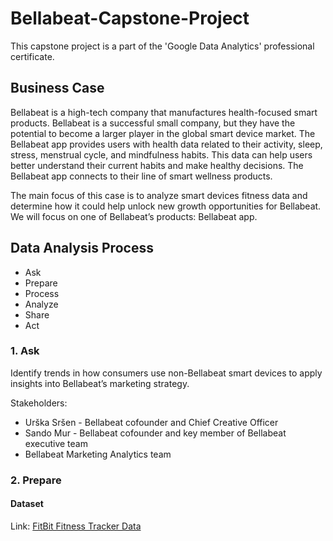 # Bellabeat-Capstone-Project
This capstone project is a part of the 'Google Data Analytics' professional certificate.

## Business Case
Bellabeat is a high-tech company that manufactures health-focused smart products. Bellabeat is a successful small company, but they have the potential to become a larger player in the global smart device market. The Bellabeat app provides users with health data related to their activity, sleep, stress, menstrual cycle, and mindfulness habits. This data can help users better understand their current habits and make healthy decisions. The Bellabeat app connects to their line of smart wellness products.

The main focus of this case is to analyze smart devices fitness data and determine how it could help unlock new growth opportunities for Bellabeat. We will focus on one of Bellabeat’s products: Bellabeat app.

## Data Analysis Process
- Ask
- Prepare
- Process
- Analyze
- Share
- Act

### 1. Ask
Identify trends in how consumers use non-Bellabeat smart devices to apply insights into Bellabeat’s marketing strategy.

Stakeholders:
- Urška Sršen - Bellabeat cofounder and Chief Creative Officer
- Sando Mur - Bellabeat cofounder and key member of Bellabeat executive team
- Bellabeat Marketing Analytics team

### 2. Prepare
#### Dataset
Link: [FitBit Fitness Tracker Data](https://www.kaggle.com/datasets/arashnic/fitbit)
